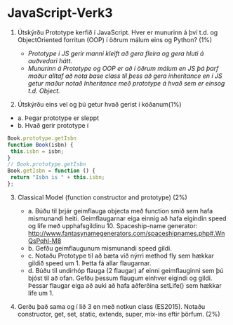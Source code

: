 # JavaScript-Verk3


1. Útskýrðu Prototype kerfið í JavaScript. Hver er munurinn á því t.d. og ObjectOriented
   forritun (OOP) í öðrum málum eins og Python? (1%)
   * *Prototype i JS gerir manni kleift að gera fleira og gera hluti á auðvedari hátt.*
   * *Munurinn á Prototype og OOP er að í öðrum málum en JS þá þarf maður alltaf að nota base class til þess að gera inheritance en í JS getur maður notað Inheritance með prototype á hvað sem er einsog t.d. Object.*

2. Útskýrðu eins vel og þú getur hvað gerist í kóðanum(1%)
 * a. Þegar prototype er sleppt
 * b. Hvað gerir prototype í 
```javascript
Book.prototype.getIsbn
function Book(isbn) {
 this.isbn = isbn;
}
// Book.prototype.getIsbn
Book.getIsbn = function () {
 return "Isbn is " + this.isbn;
};
```
3. Classical Model (function constructor and prototype) (2%)
   * a. Búðu til þrjár geimflauga objecta með function smið sem hafa
      mismunandi heiti. Geimflaugarnar eiga einnig að hafa eigindin speed og
      life með upphafsgildinu 10.
      Spaceship-name generator:
      http://www.fantasynamegenerators.com/spaceshipnames.php#.WnQsPqhl-M8
   * b. Gefðu geimflaugunum mismunandi speed gildi.
   * c. Notaðu Prototype til að bæta við nýrri method fly sem hækkar gildið
      speed um 1. Þetta fá allar flaugarnar.
   * d. Búðu til undirhóp flauga (2 flaugar) af einni geimflauginni sem þú bjóst til
      að ofan. Gefðu þessum flaugum einhver eigindi og gildi. Þessar flaugar
      eiga að auki að hafa aðferðina setLife() sem hækkar life um 1.

4. Gerðu það sama og í lið 3 en með notkun class (ES2015). Notaðu constructor,
   get, set, static, extends, super, mix-ins eftir þörfum. (2%)
